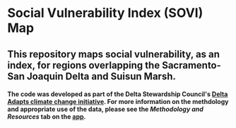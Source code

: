 # Social Vulnerability Index (SOVI) Map
## This repository maps social vulnerability, as an index, for regions overlapping the Sacramento-San Joaquin Delta and Suisun Marsh. 

#### The code was developed as part of the Delta Stewardship Council's [Delta Adapts climate change initiative](https://deltacouncil.ca.gov/delta-plan/climate-change). For more information on the methdology and appropriate use of the data, please see the *Methodology and Resources* tab on the [app](https://deltascience.shinyapps.io/Delta_vulnerability_map/).
